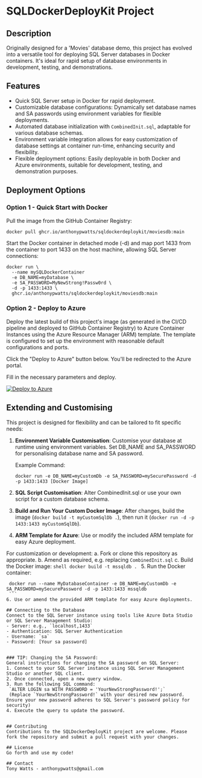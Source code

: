 # SQLDockerDeployKit Project

## Description
Originally designed for a 'Movies' database demo, this project has evolved into a versatile tool for deploying SQL Server databases in Docker containers. It's ideal for rapid setup of database environments in development, testing, and demonstrations.

## Features
- Quick SQL Server setup in Docker for rapid deployment.
- Customizable database configurations: Dynamically set database names and SA passwords using environment variables for flexible deployments.
- Automated database initialization with `CombinedInit.sql`, adaptable for various database schemas.
- Environment variable integration allows for easy customization of database settings at container run-time, enhancing security and flexibility.
- Flexible deployment options: Easily deployable in both Docker and Azure environments, suitable for development, testing, and demonstration purposes.

## Deployment Options
### Option 1 - Quick Start with Docker
Pull the image from the GitHub Container Registry:
```shell 
docker pull ghcr.io/anthonypwatts/sqldockerdeploykit/moviesdb:main
```

Start the Docker container in detached mode (-d) and map port 1433 from the container to port 1433 on the host machine, allowing SQL Server connections:
```shell
docker run \
  --name mySQLDockerContainer 
  -e DB_NAME=myDatabase \
  -e SA_PASSWORD=MyNewStrong!Passw0rd \
  -d -p 1433:1433 \
  ghcr.io/anthonypwatts/sqldockerdeploykit/moviesdb:main
```


### Option 2 - Deploy to Azure
Deploy the latest build of this project's image (as generated in the CI/CD pipeline and deployed to GitHub Container Registry) to Azure Container Instances using the Azure Resource Manager (ARM) template. The template is configured to set up the environment with reasonable default configurations and ports.

Click the "Deploy to Azure" button below. You'll be redirected to the Azure portal.

Fill in the necessary parameters and deploy.

[![Deploy to Azure](https://aka.ms/deploytoazurebutton)](https://portal.azure.com/#create/Microsoft.Template/uri/https%3A%2F%2Fraw.githubusercontent.com%2FAnthonyPWatts%2FSQLDockerDeployKit%2Fmain%2Fazure-resource-manager-template.json)

## Extending and Customising
This project is designed for flexibility and can be tailored to fit specific needs:


1. **Environment Variable Customisation**: Customise your database at runtime using environment variables. Set DB_NAME and SA_PASSWORD for personalising database name and SA password.

    Example Command:
    ```shell
    docker run -e DB_NAME=myCustomDb -e SA_PASSWORD=mySecurePassword -d -p 1433:1433 [Docker Image]
    ```

2. **SQL Script Customisation**: Alter CombinedInit.sql or use your own script for a custom database schema.

3. **Build and Run Your Custom Docker Image**: After changes, build the image (`docker build -t myCustomSqlDb .`), then run it (`docker run -d -p 1433:1433 myCustomSqlDb`).

4. **ARM Template for Azure**: Use or modify the included ARM template for easy Azure deployment.

For customization or development:
a. Fork or clone this repository as appropriate.
b. Amend as required, e.g. replacing `CombinedInit.sql`
c. Build the Docker image: 
    ```shell
    docker build -t mssqldb .
    ```
5. Run the Docker container: 
   ```shell
    docker run --name MyDatabaseContainer -e DB_NAME=myCustomDb -e SA_PASSWORD=mySecurePassword -d -p 1433:1433 mssqldb
    ```
6. Use or amend the provided ARM template for easy Azure deployments.

## Connecting to the Database
Connect to the SQL Server instance using tools like Azure Data Studio or SQL Server Management Studio:
- Server: e.g., `localhost,1433`
- Authentication: SQL Server Authentication
- Username: `sa`
- Password: [Your sa password]


### TIP: Changing the SA Password:
General instructions for changing the SA password on SQL Server:
1. Connect to your SQL Server instance using SQL Server Management Studio or another SQL client.
2. Once connected, open a new query window.
3. Run the following SQL command:
    `ALTER LOGIN sa WITH PASSWORD = 'YourNewStrongPassword!';`
    (Replace `YourNewStrongPassword!` with your desired new password. Ensure your new password adheres to SQL Server's password policy for security)
4. Execute the query to update the password.


## Contributing
Contributions to the SQLDockerDeployKit project are welcome. Please fork the repository and submit a pull request with your changes.

## License
Go forth and use my code!

## Contact
Tony Watts - anthonypwatts@gmail.com
